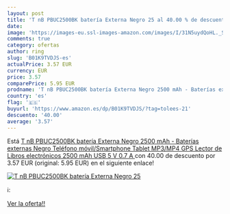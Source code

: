 ```yaml
---
layout: post
title: 'T nB PBUC2500BK batería Externa Negro 25 al 40.00 % de descuento'
date: 
image: 'https://images-eu.ssl-images-amazon.com/images/I/31N5uydQoHL._SL200_.jpg'
comments: true
category: ofertas
author: ring
slug: 'B01K9TVDJS-es'
actualPrice: 3.57 EUR
currency: EUR
price: 3.57
comparePrice: 5.95 EUR
prodname: 'T nB PBUC2500BK batería Externa Negro 2500 mAh - Baterías externas  Negro  Teléfono móvil/Smartphone  Tablet  MP3/MP4  GPS  Lector de Libros electrónicos  2500 mAh  USB  5 V  0.7 A '
country: 'es'
flag: '🇪🇸'
buyurl: 'https://www.amazon.es/dp/B01K9TVDJS/?tag=tolees-21'
descuento: '40.00'
average: '3.57'
---
```


Está [T nB PBUC2500BK batería Externa Negro 2500 mAh - Baterías externas  Negro  Teléfono móvil/Smartphone  Tablet  MP3/MP4  GPS  Lector de Libros electrónicos  2500 mAh  USB  5 V  0.7 A ](https://www.amazon.es/dp/B01K9TVDJS/?tag=tolees-21) con 40.00 de descuento por 3.57 EUR (original: 5.95 EUR) en el siguiente enlace!

[![T nB PBUC2500BK batería Externa Negro 25](https://images-eu.ssl-images-amazon.com/images/I/31N5uydQoHL._SL200_.jpg)](https://www.amazon.es/dp/B01K9TVDJS/?tag=tolees-21)

ℹ️:


[Ver la oferta!!](https://www.amazon.es/dp/B01K9TVDJS/?tag=tolees-21)
